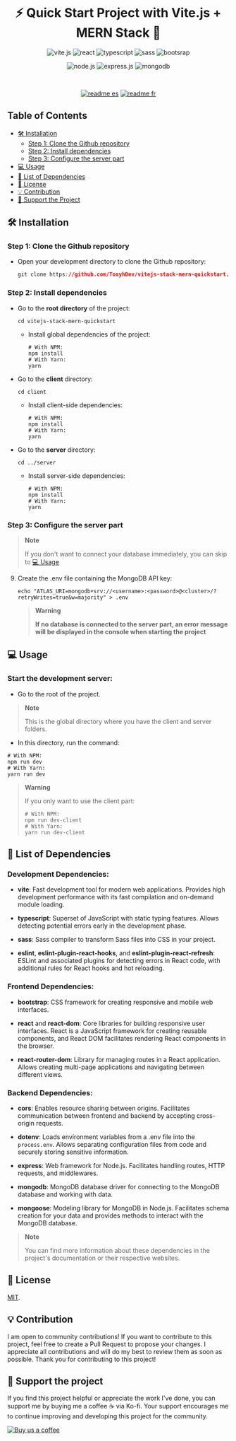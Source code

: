 <h1 align="center">⚡ Quick Start Project with Vite.js + MERN Stack 🌱</h1> 

<p align="center">
  <img src="https://img.shields.io/badge/vite-%23646CFF.svg?style=for-the-badge&logo=vite&logoColor=white" alt="vite.js">
  <img src="https://img.shields.io/badge/react-%2320232a.svg?style=for-the-badge&logo=react&logoColor=%2361DAFB" alt="react">
  <img src="https://img.shields.io/badge/typescript-%23007ACC.svg?style=for-the-badge&logo=typescript&logoColor=white" alt="typescript">
  <img src="https://img.shields.io/badge/SASS-hotpink.svg?style=for-the-badge&logo=SASS&logoColor=white" alt="sass">
  <img src="https://img.shields.io/badge/bootstrap-%238511FA.svg?style=for-the-badge&logo=bootstrap&logoColor=white" alt="bootsrap">
</p>
<p align="center">
  <img src="https://img.shields.io/badge/node.js-6DA55F?style=for-the-badge&logo=node.js&logoColor=white" alt="node.js">
  <img src="https://img.shields.io/badge/express.js-%23404d59.svg?style=for-the-badge&logo=express&logoColor=%2361DAFB" alt="express.js">
  <img src="https://img.shields.io/badge/MongoDB-%234ea94b.svg?style=for-the-badge&logo=mongodb&logoColor=white" alt="mongodb">
</p>
<br/>
<p align="center">
   <a href="/README.md"><img src="https://img.shields.io/badge/README-es-red" alt="readme es"></a>
   <a href="/README.fr.md"><img src="https://img.shields.io/badge/README-fr-blue" alt="readme fr"></a>
</p>


## Table of Contents

- [🛠️ Installation](#%EF%B8%8F-installation)
  - [Step 1: Clone the Github repository](#step-1-clone-the-github-repository)
  - [Step 2: Install dependencies](#step-2-install-dependencies)
  - [Step 3: Configure the server part](#step-3-configure-the-server-part)  
- [💻 Usage](#-usage)
- [🔩 List of Dependencies](#-list-of-dependencies)
- [🔑 License](#-license)
- [💡 Contribution](#-contribution)
- [💖 Support the Project](#-support-the-project)

## 🛠️ Installation

### Step 1: Clone the Github repository

- Open your development directory to clone the Github repository:
   ```css
   git clone https://github.com/ToxyhDev/vitejs-stack-mern-quickstart.git
   ```

### Step 2: Install dependencies

- Go to the **root directory** of the project:
   ```shell
   cd vitejs-stack-mern-quickstart
   ```
  - Install global dependencies of the project:

     ```shell
     # With NPM:
     npm install
     # With Yarn:
     yarn
     ```

- Go to the **client** directory:
   ```shell
   cd client
   ```
   - Install client-side dependencies:

     ```shell
     # With NPM:
     npm install
     # With Yarn:
     yarn
     ```

- Go to the **server** directory:
     ```shell
   cd ../server
   ```
   - Install server-side dependencies:
    
     ```shell
     # With NPM:
     npm install
     # With Yarn:
     yarn
     ```

### Step 3: Configure the server part
> **Note**
>
>If you don't want to connect your database immediately, you can skip to [💻 Usage](#-usage)

9. Create the .env file containing the MongoDB API key:
   ```shell
   echo "ATLAS_URI=mongodb+srv://<username>:<password>@<cluster>/?retryWrites=true&w=majority" > .env
   ```
   > **Warning**
   > 
   > **If no database is connected to the server part, an error message will be displayed in the console when starting the project**

## 💻 Usage

 ### Start the development server:

- Go to the root of the project.
> **Note**
>
> This is the global directory where you have the client and server folders.

- In this directory, run the command:
```shell
# With NPM:
npm run dev
# With Yarn:
yarn run dev
```
> **Warning**
>
> If you only want to use the client part:
>
> ```shell
> # With NPM:
> npm run dev-client
> # With Yarn:
> yarn run dev-client
> ```


## 🔩 List of Dependencies

### Development Dependencies:

- **vite**: Fast development tool for modern web applications. Provides high development performance with its fast compilation and on-demand module loading.

- **typescript**: Superset of JavaScript with static typing features. Allows detecting potential errors early in the development phase.

- **sass**: Sass compiler to transform Sass files into CSS in your project.

- **eslint**, **eslint-plugin-react-hooks**, and **eslint-plugin-react-refresh**: ESLint and associated plugins for detecting errors in React code, with additional rules for React hooks and hot reloading.

### Frontend Dependencies:

- **bootstrap**: CSS framework for creating responsive and mobile web interfaces.

- **react** and **react-dom**: Core libraries for building responsive user interfaces. React is a JavaScript framework for creating reusable components, and React DOM facilitates rendering React components in the browser.

- **react-router-dom**: Library for managing routes in a React application. Allows creating multi-page applications and navigating between different views.

### Backend Dependencies:

- **cors**: Enables resource sharing between origins. Facilitates communication between frontend and backend by accepting cross-origin requests.

- **dotenv**: Loads environment variables from a .env file into the `process.env`. Allows separating configuration files from code and securely storing sensitive information.

- **express**: Web framework for Node.js. Facilitates handling routes, HTTP requests, and middlewares.

- **mongodb**: MongoDB database driver for connecting to the MongoDB database and working with data.

- **mongoose**: Modeling library for MongoDB in Node.js. Facilitates schema creation for your data and provides methods to interact with the MongoDB database.

> **Note**
> 
> You can find more information about these dependencies in the project's documentation or their respective websites.



## 🔑 License

[MIT](LICENSE).

## 💡 Contribution

I am open to community contributions! If you want to contribute to this project, feel free to create a Pull Request to propose your changes. I appreciate all contributions and will do my best to review them as soon as possible. Thank you for contributing to this project!

## 💖 Support the project

If you find this project helpful or appreciate the work I've done, you can support me by buying me a coffee ☕️ via Ko-fi. Your support encourages me to continue improving and developing this project for the community.

[![Buy us a coffee](https://img.shields.io/badge/Support%20us%20on-Ko--fi-FF5E5B?style=flat-square&logo=kofi&logoColor=white)](https://ko-fi.com/toxdev)


